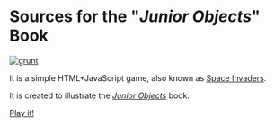 # Sources for the "_Junior Objects_" Book

[![grunt](https://github.com/yegor256/jo/workflows/grunt/badge.svg)](https://github.com/yegor256/jo/actions?query=workflow%3Agrunt)

It is a simple HTML+JavaScript game, also known as
[Space Invaders](https://en.wikipedia.org/wiki/Space_Invaders).

It is created to illustrate the
[_Junior Objects_](https://www.yegor256.com/junior-objects.html) book.

[Play it!](https://yegor256.github.io/jo/)
